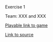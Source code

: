 Exercise 1

Team: XXX and XXX 

[Playable link to game](Zhang-Ale.github.io/game615-spring2023/exercises/exercise01/play) 

[Link to source](https://github.com/Zhang-Ale/game615-spring2023/exercises/exercise01) 
